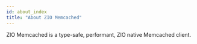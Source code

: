 ```yaml
---
id: about_index
title: "About ZIO Memcached"
---
```


ZIO Memcached is a type-safe, performant, ZIO native Memcached client.

